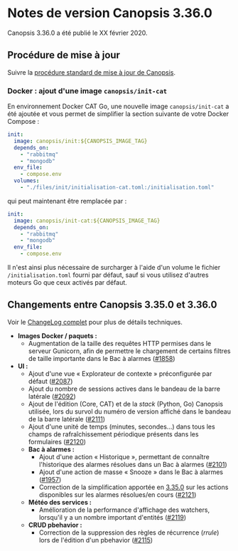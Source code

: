 # Notes de version Canopsis 3.36.0

Canopsis 3.36.0 a été publié le XX février 2020.

## Procédure de mise à jour

Suivre la [procédure standard de mise à jour de Canopsis](../guide-administration/mise-a-jour/index.md).

### Docker : ajout d'une image `canopsis/init-cat`

En environnement Docker CAT Go, une nouvelle image `canopsis/init-cat` a été ajoutée et vous permet de simplifier la section suivante de votre Docker Compose :

```yaml
init:
  image: canopsis/init:${CANOPSIS_IMAGE_TAG}
  depends_on:
    - "rabbitmq"
    - "mongodb"
  env_file:
    - compose.env
  volumes:
    - "./files/init/initialisation-cat.toml:/initialisation.toml"
```

qui peut maintenant être remplacée par :

```yaml
init:
  image: canopsis/init-cat:${CANOPSIS_IMAGE_TAG}
  depends_on:
    - "rabbitmq"
    - "mongodb"
  env_file:
    - compose.env
```

Il n'est ainsi plus nécessaire de surcharger à l'aide d'un volume le fichier `/initialisation.toml` fourni par défaut, sauf si vous utilisez d'autres moteurs Go que ceux activés par défaut.

## Changements entre Canopsis 3.35.0 et 3.36.0

Voir le [ChangeLog complet](https://git.canopsis.net/canopsis/canopsis/blob/develop/CHANGELOG.md) pour plus de détails techniques.

*  **Images Docker / paquets :**
    *  Augmentation de la taille des requêtes HTTP permises dans le serveur Gunicorn, afin de permettre le chargement de certains filtres de taille importante dans le Bac à alarmes ([#1858](https://git.canopsis.net/canopsis/canopsis/issues/1858))
*  **UI :**
    *  Ajout d'une vue « Explorateur de contexte » préconfigurée par défaut ([#2087](https://git.canopsis.net/canopsis/canopsis/issues/2087))
    *  Ajout du nombre de sessions actives dans le bandeau de la barre latérale ([#2092](https://git.canopsis.net/canopsis/canopsis/issues/2092))
    *  Ajout de l'édition (Core, CAT) et de la *stack* (Python, Go) Canopsis utilisée, lors du survol du numéro de version affiché dans le bandeau de la barre latérale ([#2111](https://git.canopsis.net/canopsis/canopsis/issues/2111))
    *  Ajout d'une unité de temps (minutes, secondes…) dans tous les champs de rafraîchissement périodique présents dans les formulaires ([#2120](https://git.canopsis.net/canopsis/canopsis/issues/2120))
    *  **Bac à alarmes :**
        *  Ajout d'une action « Historique », permettant de connaître l'historique des alarmes résolues dans un Bac à alarmes ([#2101](https://git.canopsis.net/canopsis/canopsis/issues/2101))
        *  Ajout d'une action de masse « Snooze » dans le Bac à alarmes ([#1957](https://git.canopsis.net/canopsis/canopsis/issues/1957))
        *  Correction de la simplification apportée en [3.35.0](3.35.0.md) sur les actions disponibles sur les alarmes résolues/en cours ([#2121](https://git.canopsis.net/canopsis/canopsis/issues/2121))
    *  **Météo des services :**
        *  Amélioration de la performance d'affichage des watchers, lorsqu'il y a un nombre important d'entités ([#2119](https://git.canopsis.net/canopsis/canopsis/issues/2119))
    *  **CRUD pbehavior :**
        *  Correction de la suppression des règles de récurrence (*rrule*) lors de l'édition d'un pbehavior ([#2115](https://git.canopsis.net/canopsis/canopsis/issues/2115))
